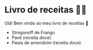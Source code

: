 # Livro de receitas :man_cook:

Olá! Bem vindo ao meu livro de receitas :wave:

- Strogonoff de Frango
- Pavê (receita doce)
- Pasta de amendoim (receita doce)
